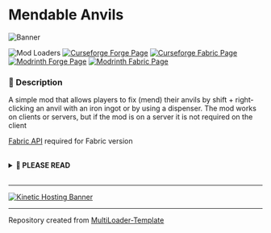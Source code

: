 # Mendable Anvils

![Banner](https://i.imgur.com/FxXxNHK.png)

![Mod Loaders](https://img.shields.io/badge/Mod%20Loaders-Forge%20%26%20Fabric-green?style=for-the-badge)
[![Curseforge Forge Page](https://img.shields.io/badge/Curseforge%20Page-Forge-orange?style=for-the-badge&logo=curseforge "Curseforge Forge page")](https://www.curseforge.com/minecraft/mc-mods/mendable-anvils-forge)
[![Curseforge Fabric Page](https://img.shields.io/badge/Curseforge%20Page-Fabric-orange?style=for-the-badge&logo=curseforge "Curseforge Fabric page")](https://www.curseforge.com/minecraft/mc-mods/mendable-anvils-fabric)
[![Modrinth Forge Page](https://img.shields.io/badge/Modrinth%20Page-Forge-1bd96a?style=for-the-badge "Modrinth Forge page")](https://modrinth.com/mod/mendable-anvils-forge)
[![Modrinth Fabric Page](https://img.shields.io/badge/Modrinth%20Page-Fabric-1bd96a?style=for-the-badge "Modrinth Fabric page")](https://modrinth.com/mod/mendable-anvils-fabric)

### **📘 Description**
A simple mod that allows players to fix (mend) their anvils by shift + right-clicking an anvil with an iron ingot or by using a dispenser. The mod works on clients or servers, but if the mod is on a server it is not required on the client

[Fabric API](https://modrinth.com/mod/fabric-api "Fabric API") required for Fabric version

<br>
<details>
<summary><b>📜 PLEASE READ</b></summary>
<ul>
<li>You may use this mod in modpacks</li>
<li>You may translate this mod into any language (Just make a pull request on GitHub)</li>
<li>You may make resource/data packs</li>
<hr>
<li>You may <b>NOT</b> publish/reupload this mod in any form (edited or not) on another site without asking first</li>
<li>You may <b>NOT</b> sell this mod or it's source code in any form</li>
</ul>
</details>
<br>

---

[![Kinetic Hosting Banner](https://i.imgur.com/u6Fn0I0.png)](https://billing.kinetichosting.net/aff.php?aff=124)

---

Repository created from [MultiLoader-Template](https://github.com/jaredlll08/MultiLoader-Template/tree/1.19)
